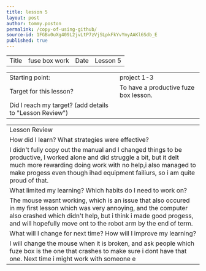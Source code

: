 ```yaml
---
title: lesson 5
layout: post
author: tommy.poston
permalink: /copy-of-using-github/
source-id: 1FGBv0uXg409L2jvLtP7zVjSLpkFkYvYmyAAKl6Sdb_E
published: true
---
```

<table>
  <tr>
    <td>Title</td>
    <td>fuse box work</td>
    <td>Date</td>
    <td>Lesson 5</td>
  </tr>
</table>


<table>
  <tr>
    <td>Starting point:</td>
    <td>project 1-3</td>
  </tr>
  <tr>
    <td>Target for this lesson?</td>
    <td>To have a productive fuze box lesson.</td>
  </tr>
  <tr>
    <td>Did I reach my target? 
(add details to "Lesson Review")</td>
    <td> </td>
  </tr>
</table>


<table>
  <tr>
    <td>Lesson Review</td>
  </tr>
  <tr>
    <td>How did I learn? What strategies were effective? </td>
  </tr>
  <tr>
    <td>I didn't fully copy out the manual and I changed things to be productive, I worked alone and did struggle a bit, but it delt much more rewarding doing work with no help,i also managed to make progess even though ihad equipment failiurs, so i am quite proud of that.</td>
  </tr>
  <tr>
    <td>What limited my learning? Which habits do I need to work on? </td>
  </tr>
  <tr>
    <td>The mouse wasnt working, which is an issue that also occured in my first lesson which was very annoying, and the computer also crashed which didn't help, but i think i made good progess, and will hopefully move ont to the robot arm by the end of term.</td>
  </tr>
  <tr>
    <td>What will I change for next time? How will I improve my learning?</td>
  </tr>
  <tr>
    <td>I will change the mouse when it is broken, and ask people which fuze box is the one that crashes to make sure i dont have that one. Next time i might work with someone e</td>
  </tr>
</table>


